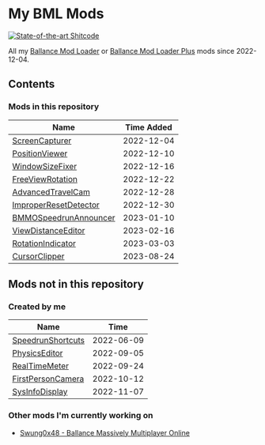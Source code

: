 # My BML Mods

[![State-of-the-art Shitcode](https://img.shields.io/static/v1?label=State-of-the-art&message=Shitcode&color=7B5804)](https://github.com/trekhleb/state-of-the-art-shitcode)

All my [Ballance Mod Loader](https://github.com/Gamepiaynmo/BallanceModLoader) or [Ballance Mod Loader Plus](https://github.com/doyaGu/BallanceModLoaderPlus) mods since 2022-12-04.

## Contents

### Mods in this repository

| Name | Time Added |
| ---- | ---- |
| [ScreenCapturer](ScreenCapturer/) | 2022-12-04 |
| [PositionViewer](PositionViewer/) | 2022-12-10 |
| [WindowSizeFixer](WindowSizeFixer/) | 2022-12-16 |
| [FreeViewRotation](FreeViewRotation/) | 2022-12-22 |
| [AdvancedTravelCam](AdvancedTravelCam/) | 2022-12-28 |
| [ImproperResetDetector](ImproperResetDetector/) | 2022-12-30 |
| [BMMOSpeedrunAnnouncer](BMMOSpeedrunAnnouncer/) | 2023-01-10 |
| [ViewDistanceEditor](ViewDistanceEditor/) | 2023-02-16 |
| [RotationIndicator](RotationIndicator/) | 2023-03-03 |
| [CursorClipper](CursorClipper/) | 2023-08-24 |

## Mods not in this repository

### Created by me

| Name | Time |
| ---- | ---- |
| [SpeedrunShortcuts](https://github.com/Xenapte/BallanceSpeedrunShortcuts) | 2022-06-09 |
| [PhysicsEditor](https://github.com/Xenapte/BallancePhysicsEditor) | 2022-09-05 |
| [RealTimeMeter](https://github.com/Xenapte/BallanceRealTimeMeter) | 2022-09-24 |
| [FirstPersonCamera](https://github.com/Xenapte/BallanceFirstPersonCamera) | 2022-10-12 |
| [SysInfoDisplay](https://github.com/Xenapte/BallanceSysInfoDisplay) | 2022-11-07 |

### Other mods I'm currently working on

- [Swung0x48 - Ballance Massively Multiplayer Online](https://github.com/Swung0x48/BallanceMMO)
